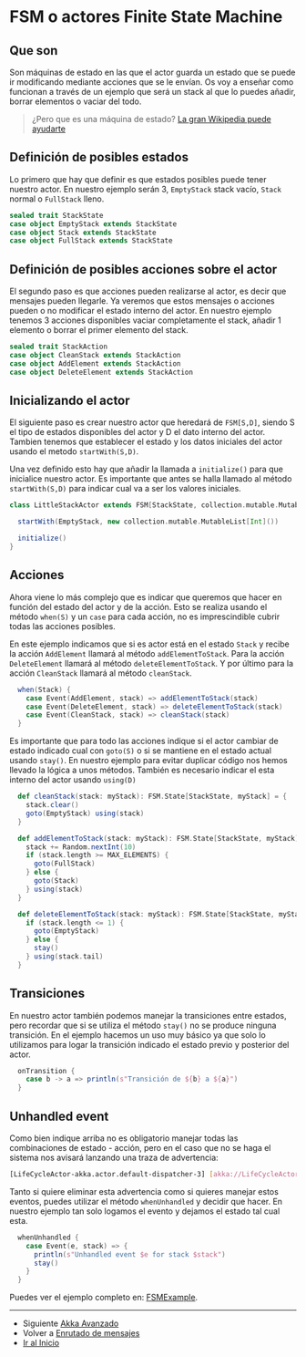 # FSM o actores Finite State Machine

## Que son

Son máquinas de estado en las que el actor guarda un estado que se puede ir modificando mediante acciones que se le envían.
Os voy a enseñar como funcionan a través de un ejemplo que será un stack al que lo puedes añadir, borrar elementos o vaciar del todo.

> ¿Pero que es una máquina de estado? [La gran Wikipedia puede ayudarte](https://es.wikipedia.org/wiki/M%C3%A1quina_de_estados)

## Definición de posibles estados

Lo primero que hay que definir es que estados posibles puede tener nuestro actor. En nuestro ejemplo serán 3, `EmptyStack` stack vacío, `Stack` normal o `FullStack` lleno.

```scala
sealed trait StackState
case object EmptyStack extends StackState
case object Stack extends StackState
case object FullStack extends StackState
```

## Definición de posibles acciones sobre el actor

El segundo paso es que acciones pueden realizarse al actor, es decir que mensajes pueden llegarle. Ya veremos que estos mensajes o acciones pueden o no modificar el estado interno del actor.
En nuestro ejemplo tenemos 3 acciones disponibles vaciar completamente el stack, añadir 1 elemento o borrar el primer elemento del stack.

```scala
sealed trait StackAction
case object CleanStack extends StackAction
case object AddElement extends StackAction
case object DeleteElement extends StackAction
```

## Inicializando el actor

El siguiente paso es crear nuestro actor que heredará de `FSM[S,D]`, siendo S el tipo de estados disponibles del actor y D el dato interno del actor.
Tambien tenemos que establecer el estado y los datos iniciales del actor usando el metodo `startWith(S,D)`.

Una vez definido esto hay que añadir la llamada a `initialize()` para que inicialice nuestro actor. Es importante que antes se halla llamado al método `startWith(S,D)` para indicar cual va a ser los valores iniciales.

```scala
class LittleStackActor extends FSM[StackState, collection.mutable.MutableList[Int]] {

  startWith(EmptyStack, new collection.mutable.MutableList[Int]())

  initialize()
}
```

## Acciones

Ahora viene lo más complejo que es indicar que queremos que hacer en función del estado del actor y de la acción. Esto se realiza usando el método `when(S)` y un `case` para cada acción, no es imprescindible cubrir todas las acciones posibles.

En este ejemplo indicamos que si es actor está en el estado `Stack` y recibe la acción `AddElement` llamará al método `addElementToStack`. Para la acción `DeleteElement` llamará al método `deleteElementToStack`. Y por último para la acción `CleanStack` llamará al método `cleanStack`.

```scala
  when(Stack) {
    case Event(AddElement, stack) => addElementToStack(stack)
    case Event(DeleteElement, stack) => deleteElementToStack(stack)
    case Event(CleanStack, stack) => cleanStack(stack)
  }
```

Es importante que para todo las acciones indique si el actor cambiar de estado indicado cual con `goto(S)` o si se mantiene en el estado actual usando `stay()`. En nuestro ejemplo para evitar duplicar código nos hemos llevado la lógica a unos métodos. También es necesario indicar el esta interno del actor usando `using(D)`

```scala
  def cleanStack(stack: myStack): FSM.State[StackState, myStack] = {
    stack.clear()
    goto(EmptyStack) using(stack)
  }

  def addElementToStack(stack: myStack): FSM.State[StackState, myStack] = {
    stack += Random.nextInt(10)
    if (stack.length >= MAX_ELEMENTS) {
      goto(FullStack)
    } else {
      goto(Stack)
    } using(stack)
  }

  def deleteElementToStack(stack: myStack): FSM.State[StackState, myStack] = {
    if (stack.length <= 1) {
      goto(EmptyStack)
    } else {
      stay()
    } using(stack.tail)
  }
```

## Transiciones

En nuestro actor también podemos manejar la transiciones entre estados, pero recordar que si se utiliza el método `stay()` no se produce ninguna transición.
En el ejemplo hacemos un uso muy básico ya que solo lo utilizamos para logar la transición indicado el estado previo y posterior del actor.

```scala
  onTransition {
    case b -> a => println(s"Transición de ${b} a ${a}")
  }
```

## Unhandled event

Como bien indique arriba no es obligatorio manejar todas las combinaciones de estado - acción, pero en el caso que no se haga el sistema nos avisará lanzando una traza de advertencia:

```bash
[LifeCycleActor-akka.actor.default-dispatcher-3] [akka://LifeCycleActor/user/myLittleStack] unhandled event DeleteElement in state EmptyStack
```

Tanto si quiere eliminar esta advertencia como si quieres manejar estos eventos, puedes utilizar el método `whenUnhandled` y decidir que hacer. En nuestro ejemplo tan solo logamos el evento y dejamos el estado tal cual esta.

```scala
  whenUnhandled {
    case Event(e, stack) => {
      println(s"Unhandled event $e for stack $stack")
      stay()
    }
  }
```

Puedes ver el ejemplo completo en: [FSMExample](../src/main/scala/com/rresino/akka4dummies/c10/FSMExample.scala).

---

- Siguiente [Akka Avanzado](./adv/README.md)
- Volver a [Enrutado de mensajes](./09_routing.md)
- [Ir al Inicio](../README.md)